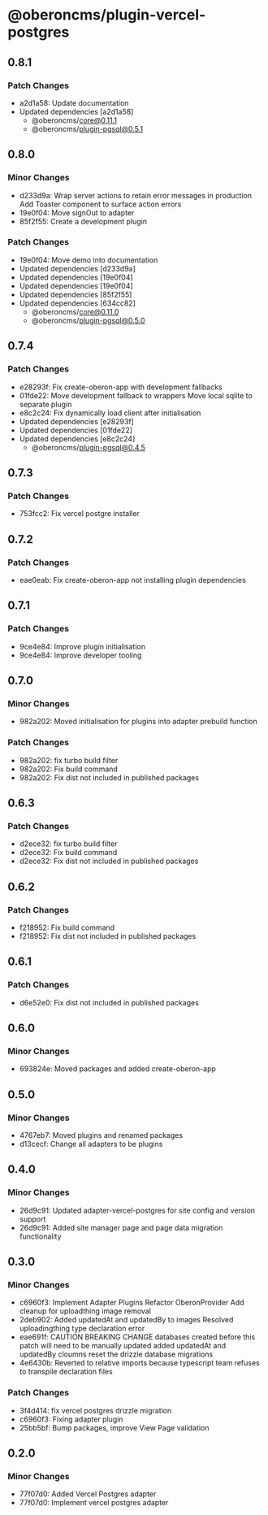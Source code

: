 # @oberoncms/plugin-vercel-postgres

## 0.8.1

### Patch Changes

- a2d1a58: Update documentation
- Updated dependencies [a2d1a58]
  - @oberoncms/core@0.11.1
  - @oberoncms/plugin-pgsql@0.5.1

## 0.8.0

### Minor Changes

- d233d9a: Wrap server actions to retain error messages in production Add
  Toaster component to surface action errors
- 19e0f04: Move signOut to adapter
- 85f2f55: Create a development plugin

### Patch Changes

- 19e0f04: Move demo into documentation
- Updated dependencies [d233d9a]
- Updated dependencies [19e0f04]
- Updated dependencies [19e0f04]
- Updated dependencies [85f2f55]
- Updated dependencies [634cc82]
  - @oberoncms/core@0.11.0
  - @oberoncms/plugin-pgsql@0.5.0

## 0.7.4

### Patch Changes

- e28293f: Fix create-oberon-app with development fallbacks
- 01fde22: Move development fallback to wrappers Move local sqlite to separate
  plugin
- e8c2c24: Fix dynamically load client after initialisation
- Updated dependencies [e28293f]
- Updated dependencies [01fde22]
- Updated dependencies [e8c2c24]
  - @oberoncms/plugin-pgsql@0.4.5

## 0.7.3

### Patch Changes

- 753fcc2: Fix vercel postgre installer

## 0.7.2

### Patch Changes

- eae0eab: Fix create-oberon-app not installing plugin dependencies

## 0.7.1

### Patch Changes

- 9ce4e84: Improve plugin initialisation
- 9ce4e84: Improve developer tooling

## 0.7.0

### Minor Changes

- 982a202: Moved initialisation for plugins into adapter prebuild function

### Patch Changes

- 982a202: fix turbo build filter
- 982a202: Fix build command
- 982a202: Fix dist not included in published packages

## 0.6.3

### Patch Changes

- d2ece32: fix turbo build filter
- d2ece32: Fix build command
- d2ece32: Fix dist not included in published packages

## 0.6.2

### Patch Changes

- f218952: Fix build command
- f218952: Fix dist not included in published packages

## 0.6.1

### Patch Changes

- d6e52e0: Fix dist not included in published packages

## 0.6.0

### Minor Changes

- 693824e: Moved packages and added create-oberon-app

## 0.5.0

### Minor Changes

- 4767eb7: Moved plugins and renamed packages
- d13cecf: Change all adapters to be plugins

## 0.4.0

### Minor Changes

- 26d9c91: Updated adapter-vercel-postgres for site config and version support
- 26d9c91: Added site manager page and page data migration functionality

## 0.3.0

### Minor Changes

- c6960f3: Implement Adapter Plugins Refactor OberonProvider Add cleanup for
  uploadthing image removal
- 2deb902: Added updatedAt and updatedBy to images Resolved uploadingthing type
  declaration error
- eae691f: CAUTION BREAKING CHANGE databases created before this patch will need
  to be manually updated added updatedAt and updatedBy cloumns reset the drizzle
  database migrations
- 4e6430b: Reverted to relative imports because typescript team refuses to
  transpile declaration files

### Patch Changes

- 3f4d414: fix vercel postgres drizzle migration
- c6960f3: Fixing adapter plugin
- 25bb5bf: Bump packages, improve View Page validation

## 0.2.0

### Minor Changes

- 77f07d0: Added Vercel Postgres adapter
- 77f07d0: Implement vercel postgres adapter
